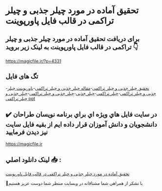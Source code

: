 # تحقیق آماده در مورد چیلر جذبی و چیلر تراکمی در قالب فایل پاورپوینت

## برای دریافت تحقیق آماده در مورد چیلر جذبی و چیلر تراکمی در قالب فایل پاورپوینت به لینک زیر بروید 👇

https://magicfile.ir/?p=4331

## تگ های فایل

-[تحقیق چیلر جذبی و چیلر تراکمی](https://magicfile.ir/product/%d8%aa%d8%ad%d9%82%db%8c%d9%82-%da%86%db%8c%d9%84%d8%b1-%d8%ac%d8%b0%d8%a8%db%8c-%d9%88-%da%86%db%8c%d9%84%d8%b1-%d8%aa%d8%b1%d8%a7%da%a9%d9%85%db%8c-%d8%af%d8%b1%d9%be%d8%a7%d9%88%d8%b1%d9%be%d9%88%db%8c%d9%86%d8%aa/)-[مقاله چیلر جذبی و چیلر تراکمی](https://magicfile.ir/product/%d8%aa%d8%ad%d9%82%db%8c%d9%82-%da%86%db%8c%d9%84%d8%b1-%d8%ac%d8%b0%d8%a8%db%8c-%d9%88-%da%86%db%8c%d9%84%d8%b1-%d8%aa%d8%b1%d8%a7%da%a9%d9%85%db%8c-%d8%af%d8%b1%d9%be%d8%a7%d9%88%d8%b1%d9%be%d9%88%db%8c%d9%86%d8%aa/)-[پاورپوینت چیلر جذبی و چیلر تراکمی](https://magicfile.ir/product/%d8%aa%d8%ad%d9%82%db%8c%d9%82-%da%86%db%8c%d9%84%d8%b1-%d8%ac%d8%b0%d8%a8%db%8c-%d9%88-%da%86%db%8c%d9%84%d8%b1-%d8%aa%d8%b1%d8%a7%da%a9%d9%85%db%8c-%d8%af%d8%b1%d9%be%d8%a7%d9%88%d8%b1%d9%be%d9%88%db%8c%d9%86%d8%aa/)-[چیلر تراکمی](https://magicfile.ir/product/%d8%aa%d8%ad%d9%82%db%8c%d9%82-%da%86%db%8c%d9%84%d8%b1-%d8%ac%d8%b0%d8%a8%db%8c-%d9%88-%da%86%db%8c%d9%84%d8%b1-%d8%aa%d8%b1%d8%a7%da%a9%d9%85%db%8c-%d8%af%d8%b1%d9%be%d8%a7%d9%88%d8%b1%d9%be%d9%88%db%8c%d9%86%d8%aa/)-[چیلر جذبی](https://magicfile.ir/product/%d8%aa%d8%ad%d9%82%db%8c%d9%82-%da%86%db%8c%d9%84%d8%b1-%d8%ac%d8%b0%d8%a8%db%8c-%d9%88-%da%86%db%8c%d9%84%d8%b1-%d8%aa%d8%b1%d8%a7%da%a9%d9%85%db%8c-%d8%af%d8%b1%d9%be%d8%a7%d9%88%d8%b1%d9%be%d9%88%db%8c%d9%86%d8%aa/)-[چیلر جذبی و چیلر تراکمی](https://magicfile.ir/product/%d8%aa%d8%ad%d9%82%db%8c%d9%82-%da%86%db%8c%d9%84%d8%b1-%d8%ac%d8%b0%d8%a8%db%8c-%d9%88-%da%86%db%8c%d9%84%d8%b1-%d8%aa%d8%b1%d8%a7%da%a9%d9%85%db%8c-%d8%af%d8%b1%d9%be%d8%a7%d9%88%d8%b1%d9%be%d9%88%db%8c%d9%86%d8%aa/)-[چیلر جذبی و چیلر تراکمی ppt](https://magicfile.ir/product/%d8%aa%d8%ad%d9%82%db%8c%d9%82-%da%86%db%8c%d9%84%d8%b1-%d8%ac%d8%b0%d8%a8%db%8c-%d9%88-%da%86%db%8c%d9%84%d8%b1-%d8%aa%d8%b1%d8%a7%da%a9%d9%85%db%8c-%d8%af%d8%b1%d9%be%d8%a7%d9%88%d8%b1%d9%be%d9%88%db%8c%d9%86%d8%aa/)

## ✔️ در سايت فايل هاي ويژه اي براي برنامه نويسان طراحان دانشجويان و دانش آموزان قرار داده ايم از بقيه فايل سايت نيز ديدن فرماييد

https://magicfile.ir


## لينک دانلود اصلي 📥 :

[تحقیق آماده در مورد چیلر جذبی و چیلر تراکمی در قالب فایل پاورپوینت](https://magicfile.ir/product/%d8%aa%d8%ad%d9%82%db%8c%d9%82-%da%86%db%8c%d9%84%d8%b1-%d8%ac%d8%b0%d8%a8%db%8c-%d9%88-%da%86%db%8c%d9%84%d8%b1-%d8%aa%d8%b1%d8%a7%da%a9%d9%85%db%8c-%d8%af%d8%b1%d9%be%d8%a7%d9%88%d8%b1%d9%be%d9%88%db%8c%d9%86%d8%aa/) 


🙏با تشکر از همراهي شما مشتاقانه در وبسایت منتظر شما دوست عزیز هستیم

